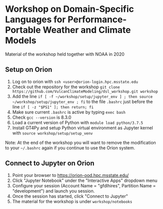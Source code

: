# Workshop on Domain-Specific Languages for Performance-Portable Weather and Climate Models

Material of the workshop held together with NOAA in 2020

## Setup on Orion

1. Log on to orion with `ssh <user>@orion-login.hpc.msstate.edu`
2. Check out the repository for the workshop `git clone https://github.com/VulcanClimateModeling/dsl_workshop.git workshop`
3. Add the line `if [ -f ~/workshop/setup/jupyter_env ] ; then source ~/workshop/setup/jupyter_env ; fi` to the file `.bashrc` just before the line `if [ -z "$PS1" ]; then return; fi`
4. Make sure current `.bashrc` is active by typing `exec bash`
5. Check `gcc --version` is 8.3.0
6. Load a current version of Python with `module load python/3.7.5`
7. Install GT4Py and setup Python virtual environment as Jupyter kernel with `source workshop/setup/setup_venv`

Note: At the end of the workshop you will want to remove the modification to your `~/.bashrc` again if you continue to use the Orion system.

## Connect to Jupyter on Orion

1. Point your browser to https://orion-ood.hpc.msstate.edu/
2. Click "Jupyter Notebook" under the "Interactive Apps" dropdown menu
3. Configure your session (Account Name = "gfdlhires", Partition Name = "development") and launch you session.
4. Once the session has started, click "Connect to Jupyter"
5. The material for the workshop is under `workshop/notebooks`
